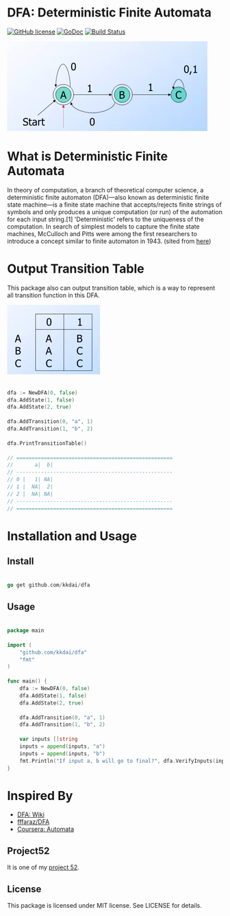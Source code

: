 DFA: Deterministic Finite Automata
==============

[![GitHub license](https://img.shields.io/badge/license-MIT-blue.svg)](https://raw.githubusercontent.com/kkdai/dfa/master/LICENSE)  [![GoDoc](https://godoc.org/github.com/kkdai/pubsub?status.svg)](https://godoc.org/github.com/kkdai/dfa)  [![Build Status](https://travis-ci.org/kkdai/dfa.svg?branch=master)](https://travis-ci.org/kkdai/dfa)


![image](images/DFA-1.png)

What is Deterministic Finite Automata
=============
In theory of computation, a branch of theoretical computer science, a deterministic finite automaton (DFA)—also known as deterministic finite state machine—is a finite state machine that accepts/rejects finite strings of symbols and only produces a unique computation (or run) of the automation for each input string.[1] 'Deterministic' refers to the uniqueness of the computation. In search of simplest models to capture the finite state machines, McCulloch and Pitts were among the first researchers to introduce a concept similar to finite automaton in 1943.  (sited from [here](https://en.wikipedia.org/wiki/Deterministic_finite_automaton))


Output Transition Table
=============

This package also can output transition table, which is a way to represent all transition function in this DFA.


![image](images/DFA1-TT.png)

```go

dfa := NewDFA(0, false)
dfa.AddState(1, false)
dfa.AddState(2, true)

dfa.AddTransition(0, "a", 1)
dfa.AddTransition(1, "b", 2)

dfa.PrintTransitionTable()

// ===================================================
// 	     a|	 b|
// ---------------------------------------------------
// 0 |	 1|	NA|
// 1 |	NA|	 2|
// 2 |	NA|	NA|
// ---------------------------------------------------
// ===================================================


```


Installation and Usage
=============


Install
---------------

```go

go get github.com/kkdai/dfa

```

Usage
---------------

```go

package main

import (
    "github.com/kkdai/dfa"
    "fmt"
)

func main() {
	dfa := NewDFA(0, false)
	dfa.AddState(1, false)
	dfa.AddState(2, true)

	dfa.AddTransition(0, "a", 1)
	dfa.AddTransition(1, "b", 2)

	var inputs []string
	inputs = append(inputs, "a")
	inputs = append(inputs, "b")
	fmt.Println("If input a, b will go to final?", dfa.VerifyInputs(inputs) )
}

```

Inspired By
=============

- [DFA: Wiki](https://en.wikipedia.org/wiki/Deterministic_finite_automaton)
- [fffaraz/DFA](https://github.com/fffaraz/DFA)
- [Coursera: Automata](https://class.coursera.org/automata-004/)

Project52
---------------

It is one of my [project 52](https://github.com/kkdai/project52).


License
---------------

This package is licensed under MIT license. See LICENSE for details.
